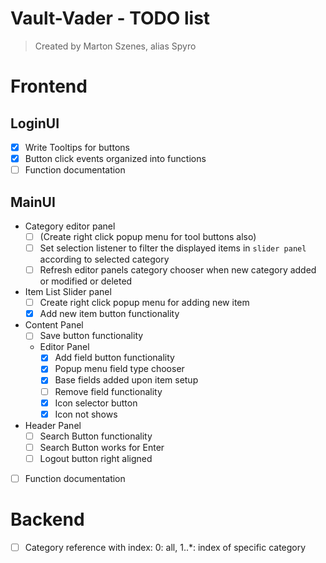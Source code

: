 # Vault-Vader - TODO list
> Created by Marton Szenes, alias Spyro  

# Frontend

## LoginUI

- [x] Write Tooltips for buttons
- [x] Button click events organized into functions
- [ ] Function documentation
  
## MainUI

- Category editor panel
  - [ ] (Create right click popup menu for tool buttons also)
  - [ ] Set selection listener to filter the displayed items in `slider panel` according to selected category
  - [ ] Refresh editor panels category chooser when new category added or modified or deleted
- Item List Slider panel
  - [ ] Create right click popup menu for adding new item
  - [x] Add new item button functionality
- Content Panel
  - [ ] Save button functionality
  - Editor Panel
    - [x] Add field button functionality
    - [x] Popup menu field type chooser
    - [x] Base fields added upon item setup
    - [ ] Remove field functionality
    - [x] Icon selector button
    - [x] Icon not shows
- Header Panel
  - [ ] Search Button functionality
  - [ ] Search Button works for Enter
  - [ ] Logout button right aligned

- [ ] Function documentation
  
# Backend

- [ ] Category reference with index: 0: all, 1..*: index of specific category

